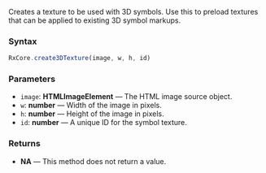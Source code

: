 Creates a texture to be used with 3D symbols. Use this to preload textures that can be applied to existing 3D symbol markups.

### Syntax

```typescript
RxCore.create3DTexture(image, w, h, id)
```

### Parameters

- `image`: **HTMLImageElement** — The HTML image source object.
- `w`: **number** — Width of the image in pixels.
- `h`: **number** — Height of the image in pixels.
- `id`: **number** — A unique ID for the symbol texture.

### Returns

- **NA** — This method does not return a value.